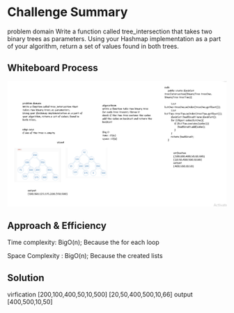 # Challenge Summary
<!-- Description of the challenge -->
problem domain
Write a function called tree_intersection that takes two binary trees as parameters.
Using your Hashmap implementation as a part of your algorithm, return a set of values found in both trees.

## Whiteboard Process
<!-- Embedded whiteboard image -->

![d](./img/cc32.PNG)

## Approach & Efficiency
<!-- What approach did you take? Why? What is the Big O space/time for this approach? -->
Time complexity: BigO(n); Because the for each loop

Space Complexity : BigO(n); Because the created lists

## Solution
<!-- Show how to run your code, and examples of it in action -->
virfication
[200,100,400,50,10,500]
[20,50,400,500,10,66]
output
[400,500,10,50]
